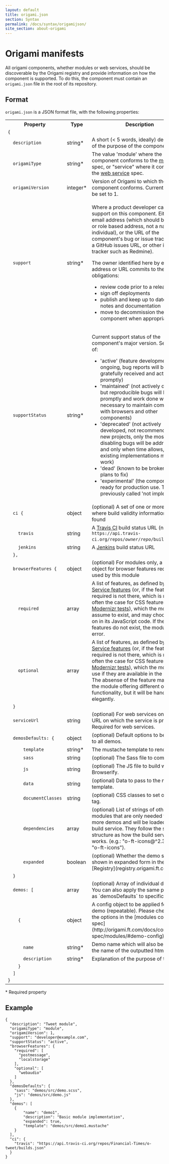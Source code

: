 ```yaml
---
layout: default
title: origami.json
section: Syntax
permalink: /docs/syntax/origamijson/
site_section: about-origami
---
```


# Origami manifests

All origami components, whether modules or web services, should be discoverable by the Origami registry and provide information on how the component is supported.  To do this, the component must contain an `origami.json` file in the root of its repository.

## Format

`origami.json` is a JSON format file, with the following properties:

<table class="o-techdocs-table">
<tr>
	<th>Property</th>
	<th>Type</th>
	<th>Description</th>
</tr><tr>
	<td><code>{</code></td>
	<td></td>
	<td></td>
</tr><tr>
	<td><code>&nbsp;&nbsp;description</code></td>
	<td>string*</td>
	<td>A short (&lt; 5 words, ideally) description of the purpose of the component</td>
</tr><tr>
	<td><code>&nbsp;&nbsp;origamiType</code></td>
	<td>string*</td>
	<td>The value 'module' where the component conforms to the <a href="{{site.baseurl}}/docs/component-spec/modules/">module</a> spec, or "service" where it conforms to the <a href="{{site.baseurl}}/docs/component-spec/web-services/">web service</a> spec.</td>
</tr><tr>
	<td><code>&nbsp;&nbsp;origamiVersion</code></td>
	<td>integer*</td>
	<td>Version of Origami to which the component conforms.  Currently must be set to 1.</td>
</tr><tr>
	<td><code>&nbsp;&nbsp;support</code></td>
	<td>string*</td>
	<td>
		<p>Where a product developer can go for support on this component.  Either an email address (which should be a group or role based address, not a named individual), or the URL of the component's bug or issue tracker (e.g. a GitHub issues URL, or other issue tracker such as Redmine).</p>
		<p>The owner identified here by email address or URL commits to the following obligations:</p>
		<ul>
			<li>review code prior to a release</li>
			<li>sign off deployments</li>
			<li>publish and keep up to date release notes and documentation</li>
			<li>move to decommission the component when appropriate</li>
		</ul>
	</td>
</tr><tr>
	<td><code>&nbsp;&nbsp;supportStatus</code></td>
	<td>string*</td>
	<td><p>Current support status of the component's major version.  Set to one of:</p>
		<ul>
			<li>'active' (feature development ongoing, bug reports will be gratefully received and acted upon promptly)</li>
			<li>'maintained' (not actively developed but reproducible bugs will be fixed promptly and work done where necessary to maintain compatibility with browsers and other components)</li>
			<li>'deprecated' (not actively developed, not recommended for new projects, only the most disabling bugs will be addressed and only when time allows, but existing implementations may still work)</li>
			<li>'dead' (known to be broken, no plans to fix)</li>
			<li>'experimental' (the component is not ready for production use.  This was previously called 'not implemented')</li>
		</ul>
	</td>
</tr><tr>
	<td><code>&nbsp;&nbsp;ci&nbsp;{</code></td>
	<td>object</td>
	<td>(optional) A set of one or more URLs where build validity information can be found</td>
</tr><tr>
	<td><code>&nbsp;&nbsp;&nbsp;&nbsp;travis</code></td>
	<td>string</td>
	<td>A <a href="https://travis-ci.org/">Travis CI</a> build status URL (normally <code>https://api.travis-ci.org/repos/<em>owner</em>/<em>repo</em>/builds.json</code>)</td>
</tr><tr>
	<td><code>&nbsp;&nbsp;&nbsp;&nbsp;jenkins</code></td>
	<td>string</td>
	<td>A <a href="http://jenkins-ci.org/">Jenkins</a> build status URL</td>
</tr><tr>
	<td><code>&nbsp;&nbsp;},</code></td>
	<td></td>
	<td></td>
</tr><tr>
	<td><code>&nbsp;&nbsp;browserFeatures&nbsp;{</code></td>
	<td>object</td>
	<td>(optional) For modules only, a grouping object for browser features required or used by this module</td>
</tr><tr>
	<td><code>&nbsp;&nbsp;&nbsp;&nbsp;required</code></td>
	<td>array</td>
	<td>A list of features, as defined by <a href="http://cdn.polyfill.io/v1/docs/features/">Polyfill Service features</a> (or, if the feature required is not there, which is most often the case for CSS features, as <a href="http://modernizr.com/docs/">Modernizr tests</a>), which the module will assume to exist, and may choose to rely on in its JavaScript code.  If these features do not exist, the module <strong>may</strong> error.</td>
</tr><tr>
	<td><code>&nbsp;&nbsp;&nbsp;&nbsp;optional</code></td>
	<td>array</td>
	<td>A list of features, as defined by <a href="http://cdn.polyfill.io/v1/docs/features/">Polyfill Service features</a> (or, if the feature required is not there, which is most often the case for CSS features, as <a href="http://modernizr.com/docs/">Modernizr tests</a>), which the module will use if they are available in the browser.  The absense of the feature may result in the module offering different or reduced functionality, but it will be handled elegantly.</td>
</tr><tr>
	<td><code>&nbsp;&nbsp;}</code></td>
	<td></td>
	<td></td>
</tr><tr>
	<td><code>&nbsp;&nbsp;serviceUrl</code></td>
	<td>string</td>
	<td>(optional) For web services only, the URL on which the service is provided.  Required for web services.</td>
</tr><tr>
	<td><code>&nbsp;&nbsp;demosDefaults:&nbsp;{</code></td>
	<td>object</td>
	<td>(optional) Default options to be applied to all demos.</td>
</tr><tr>
	<td><code>&nbsp;&nbsp;&nbsp;&nbsp;&nbsp;&nbsp;template</code></td>
	<td>string*</td>
	<td>The mustache template to render.</td>
</tr><tr>
	<td><code>&nbsp;&nbsp;&nbsp;&nbsp;&nbsp;&nbsp;sass</code></td>
	<td>string</td>
	<td>(optional) The Sass file to compile.</td>
</tr><tr>
	<td><code>&nbsp;&nbsp;&nbsp;&nbsp;&nbsp;&nbsp;js</code></td>
	<td>string</td>
	<td>(optional) The JS file to build with Browserify.</td>
</tr><tr>
	<td><code>&nbsp;&nbsp;&nbsp;&nbsp;&nbsp;&nbsp;data</code></td>
	<td>string</td>
	<td>(optional) Data to pass to the mustache template.</td>
</tr><tr>
	<td><code>&nbsp;&nbsp;&nbsp;&nbsp;&nbsp;&nbsp;documentClasses</code></td>
	<td>string</td>
	<td>(optional) CSS classes to set on the `<html>` tag.</td>
</tr><tr>
	<td><code>&nbsp;&nbsp;&nbsp;&nbsp;&nbsp;&nbsp;dependencies</code></td>
	<td>array</td>
	<td>(optional) List of strings of other modules that are only needed for one or more demos and will be loaded via the build service. They follow the same structure as how the build service works. (e.g.: "o-ft-icons@^2.3.1" or "o-ft-icons").</td>
</tr><tr>
	<td><code>&nbsp;&nbsp;&nbsp;&nbsp;&nbsp;&nbsp;expanded</code></td>
	<td>boolean</td>
	<td>(optional) Whether the demo should be shown in expanded form in the [Registry](registry.origami.ft.com).</td>
</tr><tr>
	<td><code>&nbsp;&nbsp;}</code></td>
	<td></td>
	<td></td>
</tr><tr>
	<td><code>&nbsp;&nbsp;demos:&nbsp;[</code></td>
	<td>array</td>
	<td>(optional) Array of individual demos. You can also apply the same properties as `demosDefaults` to specific demos. </td>
</tr><tr>
	<td><code>&nbsp;&nbsp;&nbsp;&nbsp;{</code></td>
	<td>object</td>
	<td>A config object to be applied for each demo (repeatable). Please check out the options in the [modules component spec](http://origami.ft.com/docs/component-spec/modules/#demo-config)</td>
</tr><tr>
	<td><code>&nbsp;&nbsp;&nbsp;&nbsp;&nbsp;&nbsp;name</code></td>
	<td>string*</td>
	<td>Demo name which will also be used as the name of the outputted html file.</td>
</tr><tr>
	<td><code>&nbsp;&nbsp;&nbsp;&nbsp;&nbsp;&nbsp;description</code></td>
	<td>string*</td>
	<td>Explanation of the purpose of the demo.</td>
</tr><tr>
	<td><code>&nbsp;&nbsp;&nbsp;&nbsp;}</code></td>
	<td></td>
	<td></td>
</tr><tr>
	<td><code>&nbsp;&nbsp;]</code></td>
	<td></td>
	<td></td>
</tr><tr>
	<td><code>}</code></td>
	<td></td>
	<td></td>
</tr>
</table>

\* Required property

## Example


	{
	  "description": "Tweet module",
	  "origamiType": "module",
	  "origamiVersion": 1,
	  "support": "developer@example.com",
	  "supportStatus": "active",
	  "browserFeatures": {
	    "required": [
	      "postmessage",
	      "localstorage"
	    ],
	    "optional": [
	      "webaudio"
	    ]
	  },
	  "demosDefaults": {
	  	"sass": "demos/src/demo.scss",
	  	"js": "demos/src/demo.js"
	  },
	  "demos": [
	  	{
			"name": "demo1",
			"description": "Basic module implementation",
			"expanded": true,
			"template": "demos/src/demo1.mustache"	  		
	  	}
	  ],
	  "ci": {
	    "travis": "https://api.travis-ci.org/repos/Financial-Times/o-tweet/builds.json"
	  }
	}
